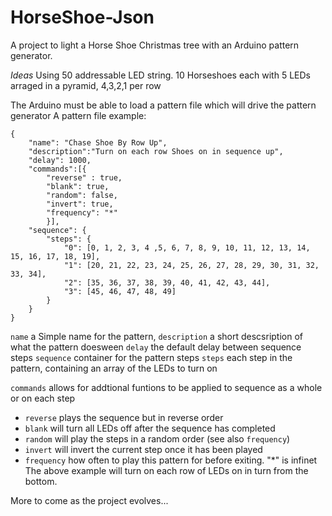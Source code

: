 # HorseShoe-Json

A project to light a Horse Shoe Christmas tree with an Arduino pattern generator.

_Ideas_
Using 50 addressable LED string.
10 Horseshoes each with 5 LEDs arraged in a pyramid, 4,3,2,1 per row

The Arduino must be able to load a pattern file which will drive the pattern generator
A pattern file example:  
```
{
	"name": "Chase Shoe By Row Up",
	"description":"Turn on each row Shoes on in sequence up",
	"delay": 1000,
	"commands":[{
		"reverse" : true, 
		"blank": true, 
		"random": false, 
		"invert": true,
        "frequency": "*"
		}],
	"sequence": {
		"steps": {
			"0": [0, 1, 2, 3, 4 ,5, 6, 7, 8, 9, 10, 11, 12, 13, 14, 15, 16, 17, 18, 19],
			"1": [20, 21, 22, 23, 24, 25, 26, 27, 28, 29, 30, 31, 32, 33, 34], 
			"2": [35, 36, 37, 38, 39, 40, 41, 42, 43, 44], 
			"3": [45, 46, 47, 48, 49]
		}
	}
}
```
`name` a Simple name for the pattern,
`description` a short descsription of what the pattern doesween 
`delay` the default delay between sequence steps
`sequence` container for the pattern steps
`steps` each step in the pattern, containing an array of the LEDs to turn on  

`commands` allows for addtional funtions to be applied to sequence as a whole or on each step
- `reverse` plays the sequence but in reverse order
- `blank` will turn all LEDs off after the sequence has completed
- `random` will play the steps in a random order (see also `frequency`)
- `invert` will invert the current step once it has been played
- `frequency` how often to play this pattern for before exiting. "*" is infinet 
The above example will turn on each row of LEDs on in turn from the bottom.

More to come as the project evolves...